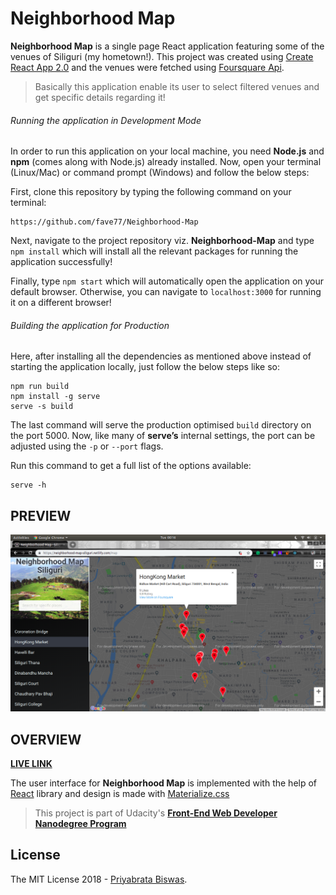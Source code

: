 # Neighborhood Map

**Neighborhood Map** is a single page React application featuring some of the venues of Siliguri (my hometown!). This project was created using [Create React App 2.0][1] and the venues were fetched using [Foursquare Api][2].

> Basically this application enable its user to select filtered venues and get specific details regarding it!

###### Running the application in Development Mode

In order to run this application on your local machine, you need **Node.js** and **npm** (comes along with Node.js) already installed. Now, open your terminal (Linux/Mac) or command prompt (Windows) and follow the below steps:

First, clone this repository by typing the following command on your terminal:

```
https://github.com/fave77/Neighborhood-Map
```

Next, navigate to the project repository viz. **Neighborhood-Map** and  type `npm install` which will install all the relevant packages for running the application successfully!

Finally, type `npm start` which will automatically open the application on your default browser. Otherwise, you can navigate to `localhost:3000` for running it on a different browser!

###### Building the application for Production

Here, after installing all the dependencies as mentioned above instead of starting the application locally, just follow the below steps like so:

```
npm run build
npm install -g serve
serve -s build
```

The last command will serve the production optimised `build` directory on the port 5000. Now, like many of **serve’s** internal settings, the port can be adjusted using the `-p` or `--port` flags.

Run this command to get a full list of the options available:

```
serve -h
```

## PREVIEW

![](https://github.com/fave77/Neighborhood-Map/blob/master/public/map.png)

## OVERVIEW

[**LIVE LINK**][3]

The user interface for **Neighborhood Map** is implemented with the help of [React][4] library and design is made with [Materialize.css][5]

> This project is part of Udacity's [**Front-End Web Developer Nanodegree Program**][6]

## License

The MIT License 2018 - [Priyabrata Biswas][7].

[1]: https://facebook.github.io/create-react-app/
[2]: https://foursquare.com/
[3]: https://neighborhood-map-siliguri.netlify.com/
[4]: https://reactjs.org/
[5]: https://materializecss.com/
[6]: https://in.udacity.com/course/front-end-web-developer-nanodegree--nd001
[7]: http://github.com/fave77
